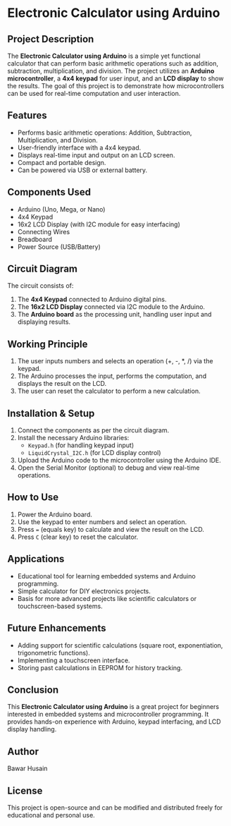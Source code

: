 # Electronic Calculator using Arduino

## Project Description
The **Electronic Calculator using Arduino** is a simple yet functional calculator that can perform basic arithmetic operations such as addition, subtraction, multiplication, and division. The project utilizes an **Arduino microcontroller**, a **4x4 keypad** for user input, and an **LCD display** to show the results. The goal of this project is to demonstrate how microcontrollers can be used for real-time computation and user interaction.

## Features
- Performs basic arithmetic operations: Addition, Subtraction, Multiplication, and Division.
- User-friendly interface with a 4x4 keypad.
- Displays real-time input and output on an LCD screen.
- Compact and portable design.
- Can be powered via USB or external battery.

## Components Used
- Arduino (Uno, Mega, or Nano)
- 4x4 Keypad
- 16x2 LCD Display (with I2C module for easy interfacing)
- Connecting Wires
- Breadboard
- Power Source (USB/Battery)

## Circuit Diagram
The circuit consists of:
1. The **4x4 Keypad** connected to Arduino digital pins.
2. The **16x2 LCD Display** connected via I2C module to the Arduino.
3. The **Arduino board** as the processing unit, handling user input and displaying results.

## Working Principle
1. The user inputs numbers and selects an operation (+, -, *, /) via the keypad.
2. The Arduino processes the input, performs the computation, and displays the result on the LCD.
3. The user can reset the calculator to perform a new calculation.

## Installation & Setup
1. Connect the components as per the circuit diagram.
2. Install the necessary Arduino libraries:
   - `Keypad.h` (for handling keypad input)
   - `LiquidCrystal_I2C.h` (for LCD display control)
3. Upload the Arduino code to the microcontroller using the Arduino IDE.
4. Open the Serial Monitor (optional) to debug and view real-time operations.

## How to Use
1. Power the Arduino board.
2. Use the keypad to enter numbers and select an operation.
3. Press `=` (equals key) to calculate and view the result on the LCD.
4. Press `C` (clear key) to reset the calculator.

## Applications
- Educational tool for learning embedded systems and Arduino programming.
- Simple calculator for DIY electronics projects.
- Basis for more advanced projects like scientific calculators or touchscreen-based systems.

## Future Enhancements
- Adding support for scientific calculations (square root, exponentiation, trigonometric functions).
- Implementing a touchscreen interface.
- Storing past calculations in EEPROM for history tracking.

## Conclusion
This **Electronic Calculator using Arduino** is a great project for beginners interested in embedded systems and microcontroller programming. It provides hands-on experience with Arduino, keypad interfacing, and LCD display handling.

## Author
Bawar Husain

## License
This project is open-source and can be modified and distributed freely for educational and personal use.